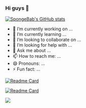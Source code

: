 ### Hi guys 👋



[![SpongeBab's GitHub stats](https://github-readme-stats.vercel.app/api?username=SpongeBab&count_private=true&show_icons=true&theme=solarized-light&bg_color=DEG,COLOR1,COLOR2,COLOR3...COLOR10&include_all_commits=true)](https://github.com/SpongeBab)


- 🔭 I’m currently working on ...
- 🌱 I’m currently learning ...
- 👯 I’m looking to collaborate on ...
- 🤔 I’m looking for help with ...
- 💬 Ask me about ...
- 📫 How to reach me: ...
- 😄 Pronouns: ...
- ⚡ Fun fact: ...


[![Readme Card](https://github-readme-stats.vercel.app/api/pin/?username=Spongebab&repo=SpongeBab.github.io)](https://github.com/SpongeBab/SpongeBab.github.io)

[![Readme Card](https://github-readme-stats.vercel.app/api/pin/?username=Spongebab&repo=SpongeBab.github.io)](https://github.com/SpongeBab/SpongeBab.github.io)


<a href="https://github.com/SpongeBab/darknet">
  <img align="center" src="https://github-readme-stats.vercel.app/api/pin/?username=SpongeBab&repo=darknet" />
</a>

